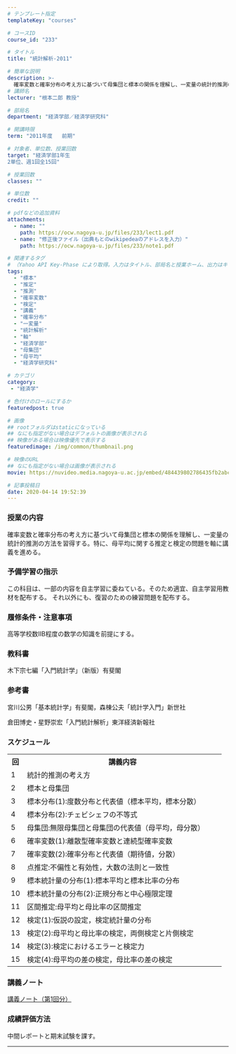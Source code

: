 ```yaml
---
# テンプレート指定
templateKey: "courses"

# コースID
course_id: "233"

# タイトル
title: "統計解析-2011"

# 簡単な説明
description: >-
  確率変数と確率分布の考え方に基づいて母集団と標本の関係を理解し、一変量の統計的推測の方法を習得する。特に、母平均に関する推定と検定の問題を軸に講義を進める。 ....
# 講師名
lecturer: "根本二郎 教授"

# 部局名
department: "経済学部／経済学研究科"

# 開講時限
term: "2011年度	前期"

# 対象者、単位数、授業回数
target: "経済学部1年生
2単位、週1回全15回"

# 授業回数
classes: ""

# 単位数
credit: ""

# pdfなどの追加資料
attachments:
  - name: "" 
    path: https://ocw.nagoya-u.jp/files/233/lect1.pdf
  - name: "修正後ファイル（出典もとのwikipedeaのアドレスを入力）" 
    path: https://ocw.nagoya-u.jp/files/233/note1.pdf

# 関連するタグ
# （Yahoo API Key-Phase により取得。入力はタイトル、部局名と授業ホーム、出力はキーフレーズ（tags））
tags:
  - "標本"
  - "推定"
  - "推測"
  - "確率変数"
  - "検定"
  - "講義"
  - "確率分布"
  - "一変量"
  - "統計解析"
  - "軸"
  - "経済学部"
  - "母集団"
  - "母平均"
  - "経済学研究科"

# カテゴリ
category:
 - "経済学"

# 色付けのロールにするか
featuredpost: true

# 画像
## rootフォルダはstaticになっている
## なにも指定がない場合はデフォルトの画像が表示される
## 映像がある場合は映像優先で表示する
featuredimage: /img/common/thumbnail.png

# 映像のURL
## なにも指定がない場合は画像が表示される
movie: https://nuvideo.media.nagoya-u.ac.jp/embed/484439802786435fb2abc7c6a9719cc82627a1d1

# 記事投稿日
date: 2020-04-14 19:52:39
---
```


### 授業の内容

確率変数と確率分布の考え方に基づいて母集団と標本の関係を理解し、一変量の統計的推測の方法を習得する。特に、母平均に関する推定と検定の問題を軸に講義を進める。








### 予備学習の指示

この科目は、一部の内容を自主学習に委ねている。そのため適宜、自主学習用教材を配布する。 それ以外にも、復習のための練習問題を配布する。

### 履修条件・注意事項

高等学校数IIB程度の数学の知識を前提にする。

### 教科書

木下宗七編「入門統計学」（新版）有斐閣

### 参考書

宮川公男「基本統計学」有斐閣，森棟公夫「統計学入門」新世社

倉田博史・星野崇宏「入門統計解析」東洋経済新報社


<h3>スケジュール</h3>
<table class="basic" width="455">
<tr>
<th width="20" class="center">回</th>
<th width="435" class="center">講義内容</th>
</tr>
<tr>
<td width="20" class="center">1</td>
<td width="435">統計的推測の考え方</td>
</tr>

<tr>
<td width="20" class="center">2</td>
<td width="435">標本と母集団</td>
</tr>

<tr>
<td width="20" class="center">3</td>
<td width="435">標本分布(1):度数分布と代表値（標本平均，標本分散）</td>
</tr>

<tr>
<td width="20" class="center">4</td>
<td width="435">標本分布(2):チェビシェフの不等式</td>
</tr>

<tr>
<td width="20" class="center">5</td>
<td width="435">母集団:無限母集団と母集団の代表値（母平均，母分散）</td>
</tr>

<tr>
<td width="20" class="center">6</td>
<td width="435">確率変数(1):離散型確率変数と連続型確率変数</td>
</tr>

<tr>
<td width="20" class="center">7</td>
<td width="435">確率変数(2):確率分布と代表値（期待値，分散）</td>
</tr>

<tr>
<td width="20" class="center">8</td>
<td width="435">点推定:不偏性と有効性，大数の法則と一致性</td>
</tr>

<tr>
<td width="20" class="center">9</td>
<td width="435">標本統計量の分布(1):標本平均と標本比率の分布</td>
</tr>

<tr>
<td width="20" class="center">10</td>
<td width="435">標本統計量の分布(2):正規分布と中心極限定理</td>
</tr>

<tr>
<td width="20" class="center">11</td>
<td width="435">区間推定:母平均と母比率の区間推定</td>
</tr>

<tr>
<td width="20" class="center">12</td>
<td width="435">検定(1):仮説の設定，検定統計量の分布</td>
</tr>

<tr>
<td width="20" class="center">13</td>
<td width="435">検定(2):母平均と母比率の検定，両側検定と片側検定</td>
</tr>

<tr>
<td width="20" class="center">14</td>
<td width="435">検定(3):検定におけるエラーと検定力</td>
</tr>

<tr>
<td width="20" class="center">15</td>
<td width="435">検定(4):母平均の差の検定，母比率の差の検定</td>
</tr>

</table>


### 講義ノート

[講義ノート（第1回分）](https://ocw.nagoya-u.jp/files/233/note1.pdf) 




### 成績評価方法

中間レポートと期末試験を課す。



-----